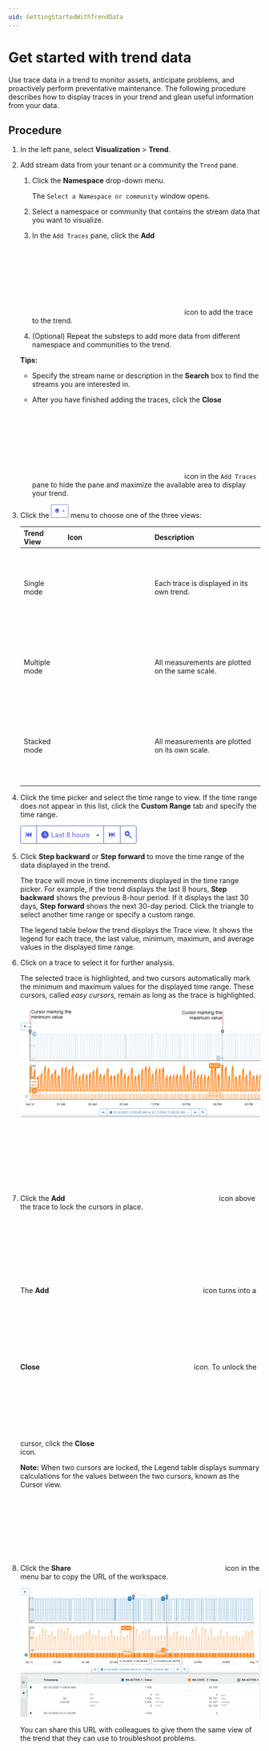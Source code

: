 ```yaml
---
uid: GettingStartedWithTrendData
---
```


# Get started with trend data

Use trace data in a trend to monitor assets, anticipate problems, and proactively perform preventative maintenance. The following procedure describes how to display traces in your trend and glean useful information from your data.

## Procedure

1. In the left pane, select **Visualization** > **Trend**.
   
1. Add stream data from your tenant or a community the `Trend` pane.

    1. Click the **Namespace** drop-down menu.

        The `Select a Namespace or community` window opens.

    1. Select a namespace or community that contains the stream data that you want to visualize.

    1. In the `Add Traces` pane, click the **Add** <svg class="icon blue"><use xlink:href="../_images/icons/symbol-defs.svg#plus-thick"/></svg> icon to add the trace to the trend.

    1. (Optional) Repeat the substeps to add more data from different namespace and communities to the trend.  

   **Tips:**

   - Specify the stream name or description in the **Search** box to find the streams you are interested in.

   - After you have finished adding the traces, click the **Close** <svg class="icon blue"><use xlink:href="../_images/icons/symbol-defs.svg#window-close"/></svg> icon in the `Add Traces` pane to hide the pane and maximize the available area to display your trend.

1. Click the ![Trend views menu](images/trend-views-icon.png) menu to choose one of the three views:

    | Trend View | Icon | Description |
    |--|--|--|
    | Single mode | <svg class="icon"><use xlink:href="../_images/icons/symbol-defs.svg#chart-line"/></svg> | Each trace is displayed in its own trend. |
    | Multiple mode | <svg class="icon"><use xlink:href="../_images/icons/symbol-defs.svg#chart-multiple"/></svg> | All measurements are plotted on the same scale. |
    | Stacked mode | <svg class="icon"><use xlink:href="../_images/icons/symbol-defs.svg#layers"/></svg> | All measurements are plotted on its own scale. |

1. Click the time picker and select the time range to view. If the time range does not appear in this list, click the **Custom Range** tab and specify the time range.

    ![Time picker](images/Time-picker.png)

1. Click **Step backward** or **Step forward** to move the time range of the data displayed in the trend.

   The trace will move in time increments displayed in the time range picker. For example, if the trend displays the last 8 hours, **Step backward** shows the previous 8-hour period. If it displays the last 30 days, **Step forward** shows the next 30-day period. Click the triangle to select another time range or specify a custom range.

   The legend table below the trend displays the Trace view. It shows the legend for each trace, the last value, minimum, maximum, and average values in the displayed time range.

1. Click on a trace to select it for further analysis.

    The selected trace is highlighted, and two cursors automatically mark the minimum and maximum values for the displayed time range. These cursors, called *easy cursors,* remain as long as the trace is highlighted.

    ![Maximum and minimum cursors](images/Max_min_cursors.png)

1. Click the **Add** <svg class="icon"><use href="../_images/icons/symbol-defs.svg#plus-thick"/></svg> icon above the trace to lock the cursors in place.
    
    The **Add** <svg class="icon"><use href="../_images/icons/symbol-defs.svg#plus-thick"/></svg> icon turns into a **Close** <svg class="icon"><use href="../_images/icons/symbol-defs.svg#window-close"/></svg> icon. To unlock the cursor, click the **Close** <svg class="icon"><use href="../_images/icons/symbol-defs.svg#window-close"/></svg> icon.

    **Note:** When two cursors are locked, the Legend table displays summary calculations for the values between the two cursors, known as the Cursor view.

1. Click the **Share** <svg class="icon"><use href="../_images/icons/symbol-defs.svg#share"/></svg> icon in the menu bar to copy the URL of the workspace. 

    ![Cursor_view](images/Cursor_view.png)

    You can share this URL with colleagues to give them the same view of the trend that they can use to troubleshoot problems.